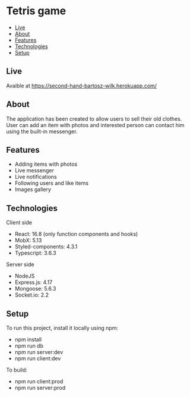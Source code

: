 # Tetris game
* [Live](#live)
* [About](#about)
* [Features](#features)
* [Technologies](#technologies)
* [Setup](#setup)

## Live
Avaible at https://second-hand-bartosz-wilk.herokuapp.com/

## About
The application has been created to allow users to sell their old clothes. User can add an item with photos and interested person can contact him using the built-in messenger.

## Features
* Adding items with photos
* Live messenger
* Live notifications
* Following users and like items
* Images gallery


## Technologies
Client side
* React: 16.8 (only function components and hooks)
* MobX: 5.13
* Styled-components: 4.3.1
* Typescript: 3.6.3

Server side
* NodeJS
* Express.js: 4.17
* Mongoose: 5.6.3
* Socket.io: 2.2

## Setup
To run this project, install it locally using npm:
* npm install
* npm run db
* npm run server:dev
* npm run client:dev

To build:
* npm run client:prod
* npm run server:prod
